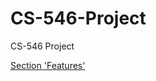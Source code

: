 # CS-546-Project
CS-546 Project

[Section 'Features'](https://docs.google.com/document/d/1vMipfN2svlTh9WD0XxHTStYlvAltfi0Nt3Q2NLHpaoE/edit?tab=t.0) 
